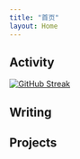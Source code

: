 ```yaml
---
title: "首页"
layout: Home
---
```


## Activity
[![GitHub Streak](http://github-readme-streak-stats.herokuapp.com?user=saltbo&hide_border=true&date_format=M%20j%5B%2C%20Y%5D)](https://git.io/streak-stats)

## Writing
<PindedPosts />

## Projects
<Projects />
